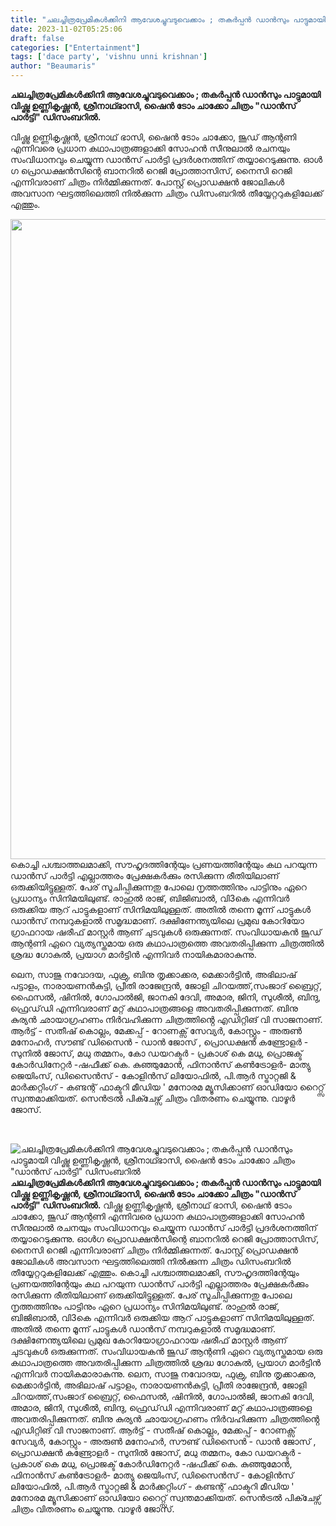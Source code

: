 ```yaml
---
title: "ചലച്ചിത്രപ്രേമികൾക്കിനി ആവേശച്ചുവടുവെക്കാം ; തകർപ്പൻ ഡാൻസും പാട്ടുമായി വിഷ്ണു ഉണ്ണികൃഷ്ണൻ, ശ്രീനാഥ്ഭാസി, ഷൈൻ ടോം ചാക്കോ ചിത്രം \"ഡാൻസ് പാർട്ടി\" ഡിസംബറിൽ"
date: 2023-11-02T05:25:06
draft: false
categories: ["Entertainment"]
tags: ['dace party', 'vishnu unni krishnan']
author: "Beaumaris"
---
```


<strong>ചലച്ചിത്രപ്രേമികൾക്കിനി ആവേശച്ചുവടുവെക്കാം ; തകർപ്പൻ ഡാൻസും പാട്ടുമായി വിഷ്ണു ഉണ്ണികൃഷ്ണൻ, ശ്രീനാഥ്ഭാസി, ഷൈൻ ടോം ചാക്കോ ചിത്രം "ഡാൻസ് പാർട്ടി" ഡിസംബറിൽ.</strong>

വിഷ്ണു ഉണ്ണികൃഷ്ണൻ, ശ്രീനാഥ് ഭാസി, ഷൈൻ ടോം ചാക്കോ, ജൂഡ് ആന്റണി എന്നിവരെ പ്രധാന കഥാപാത്രങ്ങളാക്കി സോഹൻ സീനുലാൽ രചനയും സംവിധാനവും ചെയ്യുന്ന ഡാൻസ് പാർട്ടി പ്രദർശനത്തിന് തയ്യാറെടുക്കുന്നു. ഓൾ​ഗ പ്രൊഡക്ഷൻസിന്റെ ബാനറിൽ റെജി പ്രോത്താസിസ്, നൈസി റെജി എന്നിവരാണ് ചിത്രം നിർമ്മിക്കുന്നത്. പോസ്റ്റ് പ്രൊഡക്ഷൻ ജോലികൾ അവസാന ഘട്ടത്തിലെത്തി നിൽക്കുന്ന ചിത്രം ഡിസംബറിൽ തീയ്യേറ്ററുകളിലേക്ക് എത്തും.

<img class="alignnone size-full wp-image-427866" src="https://cdn.boolokam.com/articles/2023/11/dddd.jpg" alt="" width="819" height="1024" />കൊച്ചി പശ്ചാത്തലമാക്കി, സൗഹൃദത്തിന്റേയും പ്രണയത്തിന്റേയും കഥ പറയുന്ന ഡാൻസ് പാർട്ടി എല്ലാത്തരം പ്രേക്ഷകർക്കും രസിക്കുന്ന രീതിയിലാണ് ഒരുക്കിയിട്ടുള്ളത്. പേര് സൂചിപ്പിക്കുന്നതു പോലെ നൃത്തത്തിനും പാട്ടിനും ഏറെ പ്രധാന്യം സിനിമയിലുണ്ട്. രാഹുൽ രാജ്, ബിജിബാൽ, വി3കെ എന്നിവർ ഒരുക്കിയ ആറ് പാട്ടുകളാണ് സിനിമയിലുള്ളത്. അതിൽ തന്നെ മൂന്ന് പാട്ടുകൾ ഡാൻസ് നമ്പറുകളാൽ സമൃദ്ധമാണ്. ദക്ഷിണേന്ത്യയിലെ പ്രമുഖ കോറിയോ​ഗ്രാഫറായ ഷരീഫ് മാസ്റ്റർ ആണ് ചുടവുകൾ ഒരുക്കുന്നത്. സംവിധായകൻ ജൂഡ് ആന്റണി ഏറെ വ്യത്യസ്തമായ ഒരു കഥാപാത്രത്തെ അവതരിപ്പിക്കുന്ന ചിത്രത്തിൽ ശ്രദ്ധ ​ഗോകുൽ, പ്രയാ​ഗ മാർട്ടിൻ എന്നിവർ നായികമാരാകുന്നു.

ലെന, സാജു നവോദയ, ഫുക്രു, ബിനു തൃക്കാക്കര, മെക്കാർട്ടിൻ, അഭിലാഷ് പട്ടാളം, നാരായണൻകുട്ടി, പ്രീതി രാജേന്ദ്രൻ, ജോളി ചിറയത്ത്,സംജാദ് ബ്രൈറ്റ്, ഫൈസൽ, ഷിനിൽ, ഗോപാൽജി, ജാനകി ദേവി, അമാര, ജിനി, സുശീൽ, ബിന്ദു, ഫ്രെഡ്‌ഡി എന്നിവരാണ് മറ്റ് കഥാപാത്രങ്ങളെ അവതരിപ്പിക്കുന്നത്. ബിനു കുര്യൻ ഛായാഗ്രഹണം നിർവഹിക്കുന്ന ചിത്രത്തിൻ്റെ എഡിറ്റിങ് വി സാജനാണ്. ആർട്ട്‌ - സതീഷ് കൊല്ലം, മേക്കപ്പ് - റോണക്സ് സേവ്യർ, കോസ്റ്റും - അരുൺ മനോഹർ, സൗണ്ട് ഡിസൈൻ - ഡാൻ ജോസ് , പ്രൊഡക്ഷൻ കണ്ട്രോളർ - സുനിൽ ജോസ്, മധു തമ്മനം, കോ ഡയറക്ടർ - പ്രകാശ് കെ മധു, പ്രൊജക്ട് കോർഡിനേറ്റർ -ഷഫീക്ക് കെ. കുഞ്ഞുമോൻ, ഫിനാൻസ് കൺട്രോളർ- മാത്യു ജെയിംസ്, ഡിസൈൻസ് - കോളിൻസ് ലിയോഫിൽ, പി.ആർ സ്ട്രാറ്റജി &amp; മാർക്കറ്റിംഗ് - കണ്ടന്റ് ഫാക്ടറി മീഡിയ ' മനോരമ മ്യൂസിക്കാണ് ഓഡിയോ റൈറ്റ്സ് സ്വന്തമാക്കിയത്. സെൻട്രൽ പിക്ചേഴ്സ് ചിത്രം വിതരണം ചെയ്യുന്നു.
വാഴൂർ ജോസ്.

&nbsp;


![ചലച്ചിത്രപ്രേമികൾക്കിനി ആവേശച്ചുവടുവെക്കാം ; തകർപ്പൻ ഡാൻസും പാട്ടുമായി വിഷ്ണു ഉണ്ണികൃഷ്ണൻ, ശ്രീനാഥ്ഭാസി, ഷൈൻ ടോം ചാക്കോ ചിത്രം "ഡാൻസ് പാർട്ടി" ഡിസംബറിൽ](https://cdn.boolokam.com/articles/2023/11/dddd.jpg)**ചലച്ചിത്രപ്രേമികൾക്കിനി ആവേശച്ചുവടുവെക്കാം ; തകർപ്പൻ ഡാൻസും പാട്ടുമായി വിഷ്ണു ഉണ്ണികൃഷ്ണൻ, ശ്രീനാഥ്ഭാസി, ഷൈൻ ടോം ചാക്കോ ചിത്രം "ഡാൻസ് പാർട്ടി" ഡിസംബറിൽ.** വിഷ്ണു ഉണ്ണികൃഷ്ണൻ, ശ്രീനാഥ് ഭാസി, ഷൈൻ ടോം ചാക്കോ, ജൂഡ് ആന്റണി എന്നിവരെ പ്രധാന കഥാപാത്രങ്ങളാക്കി സോഹൻ സീനുലാൽ രചനയും സംവിധാനവും ചെയ്യുന്ന ഡാൻസ് പാർട്ടി പ്രദർശനത്തിന് തയ്യാറെടുക്കുന്നു. ഓൾ​ഗ പ്രൊഡക്ഷൻസിന്റെ ബാനറിൽ റെജി പ്രോത്താസിസ്, നൈസി റെജി എന്നിവരാണ് ചിത്രം നിർമ്മിക്കുന്നത്. പോസ്റ്റ് പ്രൊഡക്ഷൻ ജോലികൾ അവസാന ഘട്ടത്തിലെത്തി നിൽക്കുന്ന ചിത്രം ഡിസംബറിൽ തീയ്യേറ്ററുകളിലേക്ക് എത്തും. കൊച്ചി പശ്ചാത്തലമാക്കി, സൗഹൃദത്തിന്റേയും പ്രണയത്തിന്റേയും കഥ പറയുന്ന ഡാൻസ് പാർട്ടി എല്ലാത്തരം പ്രേക്ഷകർക്കും രസിക്കുന്ന രീതിയിലാണ് ഒരുക്കിയിട്ടുള്ളത്. പേര് സൂചിപ്പിക്കുന്നതു പോലെ നൃത്തത്തിനും പാട്ടിനും ഏറെ പ്രധാന്യം സിനിമയിലുണ്ട്. രാഹുൽ രാജ്, ബിജിബാൽ, വി3കെ എന്നിവർ ഒരുക്കിയ ആറ് പാട്ടുകളാണ് സിനിമയിലുള്ളത്. അതിൽ തന്നെ മൂന്ന് പാട്ടുകൾ ഡാൻസ് നമ്പറുകളാൽ സമൃദ്ധമാണ്. ദക്ഷിണേന്ത്യയിലെ പ്രമുഖ കോറിയോ​ഗ്രാഫറായ ഷരീഫ് മാസ്റ്റർ ആണ് ചുടവുകൾ ഒരുക്കുന്നത്. സംവിധായകൻ ജൂഡ് ആന്റണി ഏറെ വ്യത്യസ്തമായ ഒരു കഥാപാത്രത്തെ അവതരിപ്പിക്കുന്ന ചിത്രത്തിൽ ശ്രദ്ധ ​ഗോകുൽ, പ്രയാ​ഗ മാർട്ടിൻ എന്നിവർ നായികമാരാകുന്നു. ലെന, സാജു നവോദയ, ഫുക്രു, ബിനു തൃക്കാക്കര, മെക്കാർട്ടിൻ, അഭിലാഷ് പട്ടാളം, നാരായണൻകുട്ടി, പ്രീതി രാജേന്ദ്രൻ, ജോളി ചിറയത്ത്,സംജാദ് ബ്രൈറ്റ്, ഫൈസൽ, ഷിനിൽ, ഗോപാൽജി, ജാനകി ദേവി, അമാര, ജിനി, സുശീൽ, ബിന്ദു, ഫ്രെഡ്‌ഡി എന്നിവരാണ് മറ്റ് കഥാപാത്രങ്ങളെ അവതരിപ്പിക്കുന്നത്. ബിനു കുര്യൻ ഛായാഗ്രഹണം നിർവഹിക്കുന്ന ചിത്രത്തിൻ്റെ എഡിറ്റിങ് വി സാജനാണ്. ആർട്ട്‌ - സതീഷ് കൊല്ലം, മേക്കപ്പ് - റോണക്സ് സേവ്യർ, കോസ്റ്റും - അരുൺ മനോഹർ, സൗണ്ട് ഡിസൈൻ - ഡാൻ ജോസ് , പ്രൊഡക്ഷൻ കണ്ട്രോളർ - സുനിൽ ജോസ്, മധു തമ്മനം, കോ ഡയറക്ടർ - പ്രകാശ് കെ മധു, പ്രൊജക്ട് കോർഡിനേറ്റർ -ഷഫീക്ക് കെ. കുഞ്ഞുമോൻ, ഫിനാൻസ് കൺട്രോളർ- മാത്യു ജെയിംസ്, ഡിസൈൻസ് - കോളിൻസ് ലിയോഫിൽ, പി.ആർ സ്ട്രാറ്റജി & മാർക്കറ്റിംഗ് - കണ്ടന്റ് ഫാക്ടറി മീഡിയ ' മനോരമ മ്യൂസിക്കാണ് ഓഡിയോ റൈറ്റ്സ് സ്വന്തമാക്കിയത്. സെൻട്രൽ പിക്ചേഴ്സ് ചിത്രം വിതരണം ചെയ്യുന്നു. വാഴൂർ ജോസ്. 
